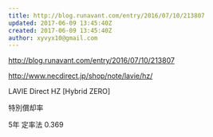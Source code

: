 ```yaml
---
title: http://blog.runavant.com/entry/2016/07/10/213807
updated: 2017-06-09 13:45:40Z
created: 2017-06-09 13:45:40Z
author: xyvyx10@gmail.com
---
```


http://blog.runavant.com/entry/2016/07/10/213807

http://www.necdirect.jp/shop/note/lavie/hz/

LAVIE Direct HZ [Hybrid ZERO]

特別償却率

5年
定率法
0.369